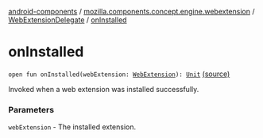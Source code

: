 [android-components](../../index.md) / [mozilla.components.concept.engine.webextension](../index.md) / [WebExtensionDelegate](index.md) / [onInstalled](./on-installed.md)

# onInstalled

`open fun onInstalled(webExtension: `[`WebExtension`](../-web-extension/index.md)`): `[`Unit`](https://kotlinlang.org/api/latest/jvm/stdlib/kotlin/-unit/index.html) [(source)](https://github.com/mozilla-mobile/android-components/blob/master/components/concept/engine/src/main/java/mozilla/components/concept/engine/webextension/WebExtensionDelegate.kt#L22)

Invoked when a web extension was installed successfully.

### Parameters

`webExtension` - The installed extension.